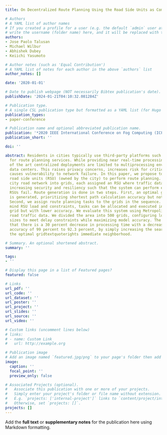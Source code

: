 ```yaml
---
title: On Decentralized Route Planning Using the Road Side Units as Computing Resources

# Authors
# A YAML list of author names
# If you created a profile for a user (e.g. the default `admin` user at `content/authors/admin/`), 
# write the username (folder name) here, and it will be replaced with their full name and linked to their profile.
authors:
- Jose Paolo Talusan
- Michael Wilbur
- Abhishek Dubey
- Keiichi Yasumoto

# Author notes (such as 'Equal Contribution')
# A YAML list of notes for each author in the above `authors` list
author_notes: []

date: '2020-01-01'

# Date to publish webpage (NOT necessarily Bibtex publication's date).
publishDate: '2024-01-21T04:10:32.081284Z'

# Publication type.
# A single CSL publication type but formatted as a YAML list (for Hugo requirements).
publication_types:
- paper-conference

# Publication name and optional abbreviated publication name.
publication: '*2020 IEEE International Conference on Fog Computing (ICFC)*'
publication_short: ''

doi: ''

abstract: Residents in cities typically use third-party platforms such as Google Maps
  for route planning services. While providing near real-time processing, these state
  of the art centralized deployments are limited to multiprocessing environments in
  data centers. This raises privacy concerns, increases risk for critical data and
  causes vulnerability to network failure. In this paper, we propose to use decentralized
  road side units (RSU) (owned by the city) to perform route planning. We divide the
  city road network into grids, each assigned an RSU where traffic data is kept locally,
  increasing security and resiliency such that the system can perform even if some
  RSUs fail. Route generation is done in two steps. First, an optimal grid sequence
  is generated, prioritizing shortest path calculation accuracy but not RSU load.
  Second, we assign route planning tasks to the grids in the sequence. Keeping in
  mind RSU load and constraints, tasks can be allocated and executed in any non-optimal
  grid but with lower accuracy. We evaluate this system using Metropolitan Nashville
  road traffic data. We divided the area into 500 grids, configuring load and neighborhood
  sizes to meet delay constraints while maximizing model accuracy. The results show
  that there is a 30 percent decrease in processing time with a decrease in model
  accuracy of 99 percent to 92.3 percent, by simply increasing the search area to
  the optimal gridtextquoterights immediate neighborhood.

# Summary. An optional shortened abstract.
summary: ''

tags:
- ''

# Display this page in a list of Featured pages?
featured: false

# Links
url_pdf: ''
url_code: ''
url_dataset: ''
url_poster: ''
url_project: ''
url_slides: ''
url_source: ''
url_video: ''

# Custom links (uncomment lines below)
# links:
# - name: Custom Link
#   url: http://example.org

# Publication image
# Add an image named `featured.jpg/png` to your page's folder then add a caption below.
image:
  caption: ''
  focal_point: ''
  preview_only: false

# Associated Projects (optional).
#   Associate this publication with one or more of your projects.
#   Simply enter your project's folder or file name without extension.
#   E.g. `projects: ['internal-project']` links to `content/project/internal-project/index.md`.
#   Otherwise, set `projects: []`.
projects: []
---
```


Add the **full text** or **supplementary notes** for the publication here using Markdown formatting.
